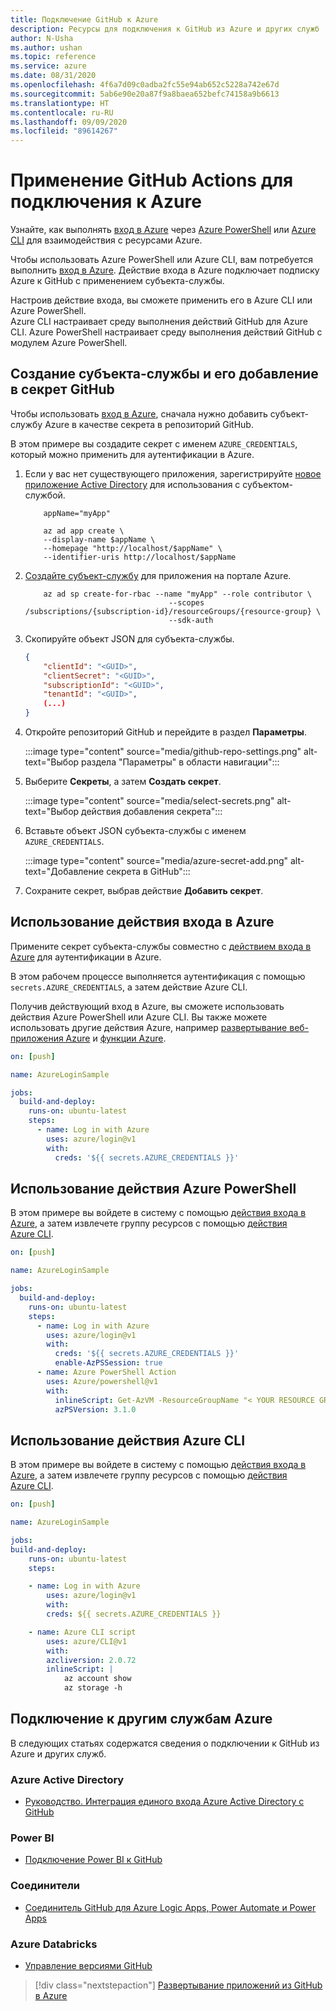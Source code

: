 ```yaml
---
title: Подключение GitHub к Azure
description: Ресурсы для подключения к GitHub из Azure и других служб
author: N-Usha
ms.author: ushan
ms.topic: reference
ms.service: azure
ms.date: 08/31/2020
ms.openlocfilehash: 4f6a7d09c0adba2fc55e94ab652c5228a742e67d
ms.sourcegitcommit: 5ab6e90e20a87f9a8baea652befc74158a9b6613
ms.translationtype: HT
ms.contentlocale: ru-RU
ms.lasthandoff: 09/09/2020
ms.locfileid: "89614267"
---
```

# <a name="use-github-actions-to-connect-to-azure"></a>Применение GitHub Actions для подключения к Azure

Узнайте, как выполнять [вход в Azure](https://github.com/Azure/login) через [Azure PowerShell](https://github.com/Azure/PowerShell) или [Azure CLI](https://github.com/Azure/CLI) для взаимодействия с ресурсами Azure.

Чтобы использовать Azure PowerShell или Azure CLI, вам потребуется выполнить [вход в Azure](https://github.com/marketplace/actions/azure-login). Действие входа в Azure подключает подписку Azure к GitHub с применением субъекта-службы.

Настроив действие входа, вы сможете применить его в Azure CLI или Azure PowerShell.  
Azure CLI настраивает среду выполнения действий GitHub для Azure CLI. Azure PowerShell настраивает среду выполнения действий GitHub с модулем Azure PowerShell.


## <a name="create-a-service-principal-and-add-it-to-github-secret"></a>Создание субъекта-службы и его добавление в секрет GitHub

Чтобы использовать [вход в Azure](https://github.com/marketplace/actions/azure-login), сначала нужно добавить субъект-службу Azure в качестве секрета в репозиторий GitHub.

В этом примере вы создадите секрет с именем `AZURE_CREDENTIALS`, который можно применить для аутентификации в Azure.  

1. Если у вас нет существующего приложения, зарегистрируйте [новое приложение Active Directory](https://docs.microsoft.com/azure/active-directory/develop/howto-create-service-principal-portal#register-an-application-with-azure-ad-and-create-a-service-principal&preserve-view=true) для использования с субъектом-службой.

    ```azurecli-interactive
        appName="myApp"

        az ad app create \
        --display-name $appName \
        --homepage "http://localhost/$appName" \
        --identifier-uris http://localhost/$appName
    ```

1. [Создайте субъект-службу](https://docs.microsoft.com/cli/azure/create-an-azure-service-principal-azure-cli?view=azure-cli-latest) для приложения на портале Azure. 

    ```azurecli-interactive
        az ad sp create-for-rbac --name "myApp" --role contributor \
                                    --scopes /subscriptions/{subscription-id}/resourceGroups/{resource-group} \
                                    --sdk-auth
    ```

1. Скопируйте объект JSON для субъекта-службы.

    ```json
    {
        "clientId": "<GUID>",
        "clientSecret": "<GUID>",
        "subscriptionId": "<GUID>",
        "tenantId": "<GUID>",
        (...)
    }
    ```

1. Откройте репозиторий GitHub и перейдите в раздел **Параметры**.

    :::image type="content" source="media/github-repo-settings.png" alt-text="Выбор раздела "Параметры" в области навигации":::

1. Выберите **Секреты**, а затем **Создать секрет**.

    :::image type="content" source="media/select-secrets.png" alt-text="Выбор действия добавления секрета":::

1. Вставьте объект JSON субъекта-службы с именем `AZURE_CREDENTIALS`. 

    :::image type="content" source="media/azure-secret-add.png" alt-text="Добавление секрета в GitHub":::

1. Сохраните секрет, выбрав действие **Добавить секрет**.

## <a name="use-the-azure-login-action"></a>Использование действия входа в Azure

Примените секрет субъекта-службы совместно с [действием входа в Azure](https://github.com/Azure/login) для аутентификации в Azure.

В этом рабочем процессе выполняется аутентификация с помощью `secrets.AZURE_CREDENTIALS`, а затем действие Azure CLI.

Получив действующий вход в Azure, вы сможете использовать действия Azure PowerShell или Azure CLI. Вы также можете использовать другие действия Azure, например [развертывание веб-приложения Azure](https://github.com/Azure/webapps-deploy) и [функции Azure](https://github.com/Azure/functions-action).

```yaml
on: [push]

name: AzureLoginSample

jobs:
  build-and-deploy:
    runs-on: ubuntu-latest
    steps:
      - name: Log in with Azure
        uses: azure/login@v1
        with:
          creds: '${{ secrets.AZURE_CREDENTIALS }}'
```

## <a name="use-the-azure-powershell-action"></a>Использование действия Azure PowerShell

В этом примере вы войдете в систему с помощью [действия входа в Azure](https://github.com/Azure/login), а затем извлечете группу ресурсов с помощью [действия Azure CLI](https://github.com/azure/powershell).

```yaml
on: [push]

name: AzureLoginSample

jobs:
  build-and-deploy:
    runs-on: ubuntu-latest
    steps:
      - name: Log in with Azure
        uses: azure/login@v1
        with:
          creds: '${{ secrets.AZURE_CREDENTIALS }}'
          enable-AzPSSession: true
      - name: Azure PowerShell Action
        uses: Azure/powershell@v1
        with:
          inlineScript: Get-AzVM -ResourceGroupName "< YOUR RESOURCE GROUP >"
          azPSVersion: 3.1.0
```

## <a name="use-the-azure-cli-action"></a>Использование действия Azure CLI

В этом примере вы войдете в систему с помощью [действия входа в Azure](https://github.com/Azure/login), а затем извлечете группу ресурсов с помощью [действия Azure CLI](https://github.com/Azure/CLI).


```yaml
on: [push]

name: AzureLoginSample

jobs:
build-and-deploy:
    runs-on: ubuntu-latest
    steps:

    - name: Log in with Azure
        uses: azure/login@v1
        with:
        creds: ${{ secrets.AZURE_CREDENTIALS }}

    - name: Azure CLI script
        uses: azure/CLI@v1
        with:
        azcliversion: 2.0.72
        inlineScript: |
            az account show
            az storage -h
```

## <a name="connect-with-other-azure-services"></a>Подключение к другим службам Azure

В следующих статьях содержатся сведения о подключении к GitHub из Azure и других служб.  

### <a name="azure-active-directory"></a>Azure Active Directory 

- [Руководство. Интеграция единого входа Azure Active Directory с GitHub](https://docs.microsoft.com/azure/active-directory/saas-apps/github-tutorial)   

### <a name="power-bi"></a>Power BI

- [Подключение Power BI к GitHub](https://docs.microsoft.com/power-bi/service-connect-to-github)   

### <a name="connectors"></a>Соединители

- [Соединитель GitHub для Azure Logic Apps, Power Automate и Power Apps](https://docs.microsoft.com/connectors/github/)   

### <a name="azure-databricks"></a>Azure Databricks

- [Управление версиями GitHub](https://docs.microsoft.com/azure/databricks/notebooks/github-version-control) 

> [!div class="nextstepaction"]
> [Развертывание приложений из GitHub в Azure](deploy-to-azure.md)
